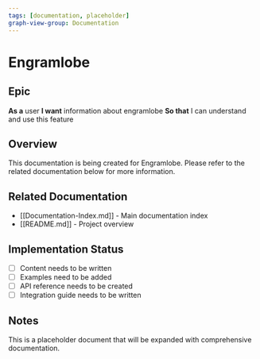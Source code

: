 ```yaml
---
tags: [documentation, placeholder]
graph-view-group: Documentation
---
```


# Engramlobe

## Epic
**As a** user
**I want** information about engramlobe
**So that** I can understand and use this feature

## Overview

This documentation is being created for Engramlobe. Please refer to the related documentation below for more information.

## Related Documentation

- [[Documentation-Index.md]] - Main documentation index
- [[README.md]] - Project overview

## Implementation Status

- [ ] Content needs to be written
- [ ] Examples need to be added
- [ ] API reference needs to be created
- [ ] Integration guide needs to be written

## Notes

This is a placeholder document that will be expanded with comprehensive documentation.
